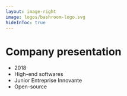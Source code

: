```yaml
---
layout: image-right
image: logos/bashroom-logo.svg
hideInToc: true
---
```


# Company presentation

- 2018
- High-end softwares
- Junior Entreprise Innovante
- Open-source

<!--
Center bullet list vertically
-->
